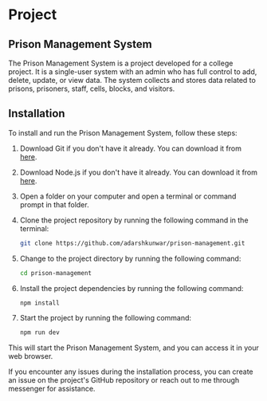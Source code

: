 # Project

## Prison Management System

The Prison Management System is a project developed for a college project. It is a single-user system with an admin who has full control to add, delete, update, or view data. The system collects and stores data related to prisons, prisoners, staff, cells, blocks, and visitors.

## Installation

To install and run the Prison Management System, follow these steps:

1. Download Git if you don't have it already. You can download it from [here](https://git-scm.com/downloads).

2. Download Node.js if you don't have it already. You can download it from [here](https://nodejs.org/en).

3. Open a folder on your computer and open a terminal or command prompt in that folder.

4. Clone the project repository by running the following command in the terminal:

    ```bash
    git clone https://github.com/adarshkunwar/prison-management.git
    ```

5. Change to the project directory by running the following command:

    ```bash
    cd prison-management
    ```

6. Install the project dependencies by running the following command:

    ```bash
    npm install
    ```

7. Start the project by running the following command:

    ```bash
    npm run dev
    ```

This will start the Prison Management System, and you can access it in your web browser.

If you encounter any issues during the installation process, you can create an issue on the project's GitHub repository or reach out to me through messenger for assistance.
